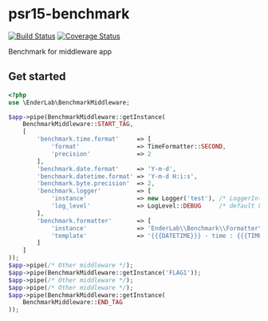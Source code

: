 # psr15-benchmark

[![Build Status](https://travis-ci.org/ender9108/middle-earth-benchmark.svg?branch=master)](https://travis-ci.org/ender9108/middle-earth-benchmark)
[![Coverage Status](https://coveralls.io/repos/github/ender9108/middle-earth-benchmark/badge.svg?branch=master)](https://coveralls.io/github/ender9108/middle-earth-benchmark?branch=master)

Benchmark for middleware app

## Get started

```php
<?php
use \EnderLab\BenchmarkMiddleware;

$app->pipe(BenchmarkMiddleware::getInstance(
    BenchmarkMiddleware::START_TAG,
    [
        'benchmark.time.format'     => [
            'format'                => TimeFormatter::SECOND,
            'precision'             => 2
        ],
        'benchmark.date.format'     => 'Y-m-d',
        'benchmark.datetime.format' => 'Y-m-d H:i:s',
        'benchmark.byte.precision'  => 2,
        'benchmark.logger'          => [
            'instance'              => new Logger('test'), /* LoggerInterface default null */
            'log_level'             => LogLevel::DEBUG     /* default LogLevel::DEBUG */
        ],
        'benchmark.formatter'       => [
            'instance'              => 'EnderLab\\Benchmark\\Formatter\\DefaultMessageFormatter',
            'template'              => '{{{DATETIME}}} - time : {{{TIME}}} - memory : {{{MEMORY}}} (peak {{{MEMORY_PEAK}}})'
        ]
    ]
));
$app->pipe(/* Other middleware */);
$app->pipe(BenchmarkMiddleware::getInstance('FLAG1'));
$app->pipe(/* Other middleware */);
$app->pipe(/* Other middleware */);
$app->pipe(BenchmarkMiddleware::getInstance(
    BenchmarkMiddleware::END_TAG
));
```